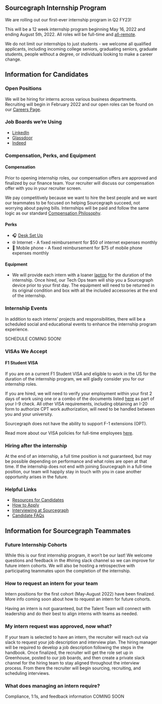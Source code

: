 ## Sourcegraph Internship Program

We are rolling out our first-ever internship program in Q2 FY23!

This will be a 12 week internship program beginning May 16, 2022 and ending August 5th, 2022. All roles will be full-time and [all-remote](../../company-info-and-process/remote/index.md).

We do not limit our internships to just students - we welcome all qualified applicants, including incoming college seniors, graduating seniors, graduate students, people without a degree, or individuals looking to make a career change.

## Information for Candidates

### Open Positions

We will be hiring for interns across various business departments. Recruiting will begin in February 2022 and our open roles can be found on our [Careers Page](https://boards.greenhouse.io/sourcegraph91?gh_src=c685479c4us).

### Job Boards we’re Using

- [LinkedIn](https://www.linkedin.com/jobs/search/?keywords=sourcegraph)
- [Glassdoor](https://www.glassdoor.com/Overview/Working-at-Sourcegraph-EI_IE1356770.11,22.htm)
- [Indeed](https://www.indeed.com/cmp/Sourcegraph?from=mobviewjob&tk=1fqti3gmuu2b6800&fromjk=e815aae4e6537634&attributionid=mobvjcmp)

### Compensation, Perks, and Equipment

#### Compensation

Prior to opening internship roles, our compensation offers are approved and finalized by our finance team. Your recruiter will discuss our compensation offer with you in your recruiter screen.

We pay competitively because we want to hire the best people and we want our teammates to be focused on helping Sourcegraph succeed, not worrying about paying bills. Internships will be paid and follow the same logic as our standard [Compensation Philosophy](../../benefits-pay-perks/pay-expenses/compensation/index.md#philosophy).

#### Perks

- 🎧 [Desk Set Up](../../benefits-pay-perks/benefits-perks/spending-company-money.md#interns)
- 🌐 Internet - A fixed reimbursement for $50 of internet expenses monthly
- 📱 Mobile phone - A fixed reimbursement for $75 of mobile phone expenses monthly

#### Equipment

- We will provide each intern with a loaner [laptop](../../benefits-pay-perks/benefits-perks/spending-company-money.md/#interns) for the duration of the internship. Once hired, our Tech Ops team will ship you a Sourcegraph device prior to your first day. The equipment will need to be returned in its original condition and box with all the included accessories at the end of the internship.

### Internship Events

In addition to each interns’ projects and responsibilities, there will be a scheduled social and educational events to enhance the internship program experience.

SCHEDULE COMING SOON!

### VISAs We Accept

#### F1 Student VISA

If you are on a current F1 Student VISA and eligible to work in the US for the duration of the internship program, we will gladly consider you for our internship roles.

If you are hired, we will need to verify your employment within your first 2 days of work using one or a combo of the documents listed [here](https://www.uscis.gov/i-9-central/form-i-9-acceptable-documents) as part of your I-9 check. All other VISA requirements, including obtaining an I-20 form to authorize CPT work authorization, will need to be handled between you and your university.

Sourcegraph does not have the ability to support F-1 extensions (OPT).

Read more about our VISA policies for full-time employees [here](../people-ops/process/how-we-engage-talent-outside-the-us/#sts=Visa%20sponsorship%20and%20immigration%20assistance).

### Hiring after the internship

At the end of an internship, a full time position is not guaranteed, but may be possible depending on performance and what roles are open at that time. If the internship does not end with joining Sourcegraph in a full-time position, our team will happily stay in touch with you in case another opportunity arises in the future.

### Helpful Links

- [Resources for Candidates](tools/resources_for_candidates.md)
- [How to Apply](tools/resources_for_candidates.md#how-to-apply)
- [Interviewing at Sourcegraph](tools/resources_for_candidates.md#interviewing-at-sourcegraph)
- [Candidate FAQs](tools/resources_for_candidates.md#candidate-faqs)

## Information for Sourcegraph Teammates

### Future Internship Cohorts

While this is our first internship program, it won’t be our last! We welcome questions and feedback in the #hiring slack channel so we can improve for future intern cohorts. We will also be hosting a retrospective with participating teammates upon the completion of the internship.

### How to request an intern for your team

Intern positions for the first cohort (May-August 2022) have been finalized. More info coming soon about how to request an intern for future cohorts.

Having an intern is not guaranteed, but the Talent Team will connect with leadership and do their best to align interns with teams as needed.

### My intern request was approved, now what?

If your team is selected to have an intern, the recruiter will reach out via slack to request your job description and interview plan. The hiring manager will be required to develop a job description following the steps in the handbook. Once finalized, the recruiter will get the role set up in Greenhouse, posted to our job boards, and then create a private slack channel for the hiring team to stay aligned throughout the interview process. From there the recruiter will begin sourcing, recruiting, and scheduling interviews.

### What does managing an intern require?

Compliance, 1:1s, and feedback information COMING SOON
